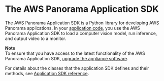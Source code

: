 # The AWS Panorama Application SDK<a name="applications-panoramasdk"></a>

The AWS Panorama Application SDK is a Python library for developing AWS Panorama applications\. In your [application code](gettingstarted-sample.md), you use the AWS Panorama Application SDK to load a computer vision model, run inference, and output video to a monitor\.

**Note**  
To ensure that you have access to the latest functionality of the AWS Panorama Application SDK, [upgrade the appliance software](appliance-manage.md#appliance-manage-software)\.

For details about the classes that the application SDK defines and their methods, see [Application SDK reference](https://github.com/awsdocs/aws-panorama-developer-guide/blob/main/resources/applicationsdk-reference.md)\.